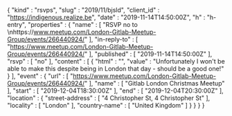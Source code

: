 {
  "kind" : "rsvps",
  "slug" : "2019/11/bjsld",
  "client_id" : "https://indigenous.realize.be",
  "date" : "2019-11-14T14:50:00Z",
  "h" : "h-entry",
  "properties" : {
    "name" : [ "RSVP no to \nhttps://www.meetup.com/London-Gitlab-Meetup-Group/events/266440924/" ],
    "in-reply-to" : [ "https://www.meetup.com/London-Gitlab-Meetup-Group/events/266440924/" ],
    "published" : [ "2019-11-14T14:50:00Z" ],
    "rsvp" : [ "no" ],
    "content" : [ {
      "html" : "",
      "value" : "Unfortunately I won't be able to make this despite being in London that day - should be a good one!"
    } ],
    "event" : {
      "url" : [ "https://www.meetup.com/London-Gitlab-Meetup-Group/events/266440924/" ],
      "name" : [ "Gitlab London Christmas Meetup" ],
      "start" : [ "2019-12-04T18:30:00Z" ],
      "end" : [ "2019-12-04T20:30:00Z" ],
      "location" : {
        "street-address" : [ "4 Christopher St, 4 Christopher St" ],
        "locality" : [ "London" ],
        "country-name" : [ "United Kingdom" ]
      }
    }
  }
}
